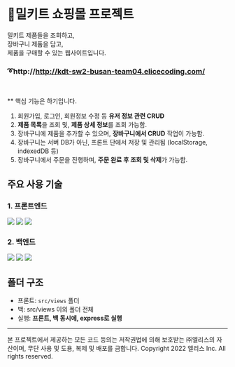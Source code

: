 # 🍱밀키트 쇼핑몰 프로젝트

밀키트 제품들을 조회하고,<br>
장바구니 제품을 담고,<br>
제품을 구매할 수 있는 웹사이트입니다.<br>

### ➰http://http://kdt-sw2-busan-team04.elicecoding.com/

<br>

** 핵심 기능은 하기입니다.<br>
1. 회원가입, 로그인, 회원정보 수정 등 **유저 정보 관련 CRUD** 
2. **제품 목록**을 조회 및, **제품 상세 정보**를 조회 가능함. 
3. 장바구니에 제품을 추가할 수 있으며, **장바구니에서 CRUD** 작업이 가능함.
4. 장바구니는 서버 DB가 아닌, 프론트 단에서 저장 및 관리됨 (localStorage, indexedDB 등)
5. 장바구니에서 주문을 진행하며, **주문 완료 후 조회 및 삭제**가 가능함.

## 주요 사용 기술

### 1. 프론트엔드
<img src="https://img.shields.io/badge/javascript-F7DF1E?style=for-the-badge&logo=javascript&logoColor=black">
<img src="https://img.shields.io/badge/html-E34F26?style=for-the-badge&logo=html5&logoColor=white">
<img src="https://img.shields.io/badge/css-1572B6?style=for-the-badge&logo=css3&logoColor=white">

### 2. 백엔드 
<img src="https://img.shields.io/badge/node.js-339933?style=for-the-badge&logo=css3&logoColor=white">
<img src="https://img.shields.io/badge/mongodb-47A248?style=for-the-badge&logo=css3&logoColor=white">
<img src="https://img.shields.io/badge/express-000000?style=for-the-badge&logo=css3&logoColor=white">

## 폴더 구조
- 프론트: `src/views` 폴더 
- 백: src/views 이외 폴더 전체
- 실행: **프론트, 백 동시에, express로 실행**



---

본 프로젝트에서 제공하는 모든 코드 등의는 저작권법에 의해 보호받는 ㈜엘리스의 자산이며, 무단 사용 및 도용, 복제 및 배포를 금합니다.
Copyright 2022 엘리스 Inc. All rights reserved.

